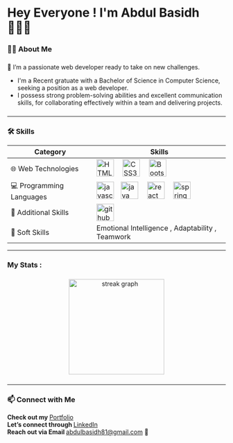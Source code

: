 
<h1 > Hey Everyone ! I'm Abdul Basidh 👨🏻‍🎓</h1>

<h3 align="left">👩‍💻  About Me</h3>

###

 <p align="left">🔭 I’m a passionate web developer ready to take on new challenges.<br>  

<ul>
  <li>I'm a Recent gratuate with a Bachelor of Science in Computer Science, seeking a position as a web developer.</li>
  <li>I possess strong problem-solving abilities and excellent communication skills, for collaborating effectively within a team and delivering projects.</li>
    </ul>
  
###

---

<h3 align="left">🛠 Skills</h3>

| **Category**           | **Skills**                                      |
|------------------------|-------------------------------------------------|
| 🌐 Web Technologies    | <img src="https://cdn.jsdelivr.net/gh/devicons/devicon/icons/html5/html5-original.svg" height="40" alt="HTML5 logo" /> <img width="12" /> <img src="https://cdn.jsdelivr.net/gh/devicons/devicon/icons/css3/css3-original.svg" height="40" alt="CSS3 logo" /> <img width="12" /> <img src="https://cdn.jsdelivr.net/gh/devicons/devicon/icons/bootstrap/bootstrap-original.svg" height="40" alt="Bootstrap logo" /> |
| 💻 Programming Languages|  <img src="https://cdn.simpleicons.org/javascript/F7DF1E" height="40" alt="javascript logo"  /><img width="12" />  <img src="https://cdn.jsdelivr.net/gh/devicons/devicon/icons/java/java-original.svg" height="40" alt="java logo"  /> <img width="12" />  <img src="https://cdn.simpleicons.org/react/61DAFB" height="40" alt="react logo"  /> <img width="12" />  <img src="https://cdn.simpleicons.org/spring/6DB33F" height="40" alt="spring logo"  />             |
| 🔧 Additional Skills    |   <img src="https://skillicons.dev/icons?i=github" height="40" alt="github logo"  /><img width="12" />      |
| 🌟 Soft Skills         | Emotional Intelligence , Adaptability , Teamwork  |

---

###

<h3 align="left">   My Stats :</h3>

###

<div align="center">
  <img src="https://streak-stats.demolab.com?user=AbdulBasidh-81&locale=en&mode=daily&theme=dark&hide_border=false&border_radius=5&order=3" height="220" alt="streak graph"  />
</div>

###

---

<h3 align="left">📫 Connect with Me</h3>
<p align="left">
<b>Check out my </b>  <a href="your-portfolio-link" target="_blank">Portfolio</a> <br>
<b>Let’s connect through </b> <a href="https://www.linkedin.com/in/your-linkedin-profile" target="_blank">LinkedIn</a> <br>
<b>Reach out via Email </b> <a href="mailto:abdulbasidh81@gmail.com">abdulbasidh81@gmail.com</a> 📧
</p>

###

